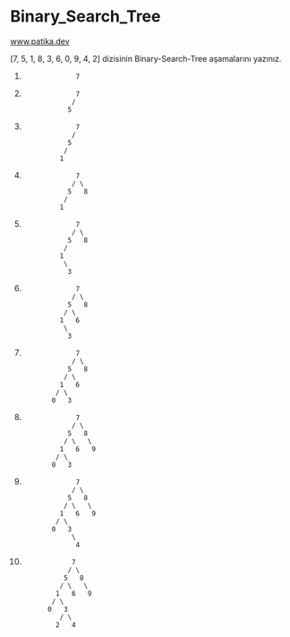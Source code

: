 # Binary_Search_Tree
www.patika.dev

[7, 5, 1, 8, 3, 6, 0, 9, 4, 2] dizisinin Binary-Search-Tree aşamalarını yazınız.

1.
                    7

2.
                    7
                   / 
                  5   

3.
                    7
                   / 
                  5  
                 / 
                1  
                
4.                                    
                    7
                   / \
                  5   8
                 / 
                1
                
5. 
                    7
                   / \
                  5   8
                 / 
                1   
                 \
                  3
                  
6.                   
                    7
                   / \
                  5   8
                 / \   
                1   6   
                 \
                  3
                  
7.                  
                    7
                   / \
                  5   8
                 / \   
                1   6   
               / \
              0   3
              
8.              
                    7
                   / \
                  5   8
                 / \   \
                1   6   9
               / \
              0   3
               
9.
                    7
                   / \
                  5   8
                 / \   \
                1   6   9
               / \
              0   3
                   \
                    4
                    
10.                    
                    7
                   / \
                  5   8
                 / \   \
                1   6   9
               / \
              0   3
                 / \
                2   4

